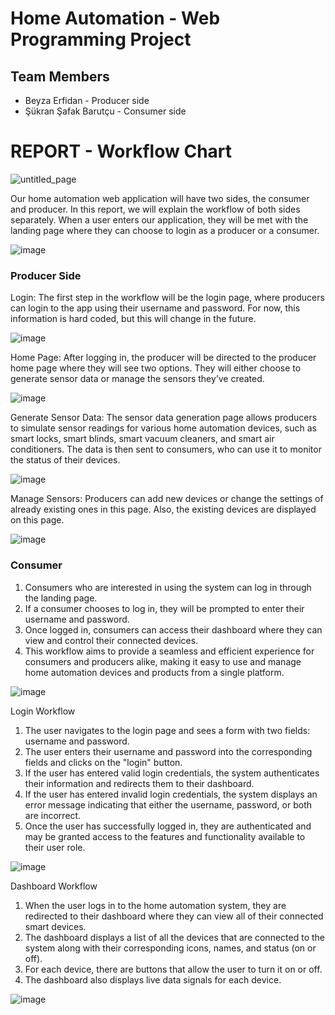 # Home Automation - Web Programming Project

## Team Members

- Beyza Erfidan - Producer side
- Şükran Şafak Barutçu - Consumer side

# REPORT - Workflow Chart

![untitled_page](https://user-images.githubusercontent.com/80067909/232600551-8fff7bf6-65e5-47ae-bc2e-782583048786.png)

Our home automation web application will have two sides, the consumer and producer. In this report, we will explain the workflow of both sides separately. When a user enters our application, they will be met with the landing page where they can choose to login as a producer or a consumer. 

![image](https://user-images.githubusercontent.com/80067909/232600377-38bd356e-114b-40f7-8581-cc72c9a42c46.png)

### Producer Side

Login: The first step in the workflow will be the login page, where producers can login to the app using their username and password. For now, this information is hard coded, but this will change in the future. 

![image](https://user-images.githubusercontent.com/80067909/232600836-f0bb30a7-ad20-4cac-b548-ff3301d6e877.png)

Home Page: After logging in, the producer will be directed to the producer home page where they will see two options. They will either choose to generate sensor data or manage the sensors they’ve created. 

![image](https://user-images.githubusercontent.com/80067909/232600955-ff4ce3ec-c232-4298-ad32-3b3dfa8f7121.png)

Generate Sensor Data: The sensor data generation page allows producers to simulate sensor readings for various home automation devices, such as smart locks, smart blinds, smart vacuum cleaners, and smart air conditioners. The data is then sent to consumers, who can use it to monitor the status of their devices.

 ![image](https://user-images.githubusercontent.com/80067909/232600993-51b335f8-2342-44ff-ad9e-4e4a5bd8c370.png)

Manage Sensors: Producers can add new devices or change the settings of already existing ones in this page. Also, the existing devices are displayed on this page.

![image](https://user-images.githubusercontent.com/80067909/232601049-4ff3f7de-4258-474d-8327-fdc78b093ae7.png)

### Consumer

1.	Consumers who are interested in using the system can log in through the landing page.
2.	If a consumer chooses to log in, they will be prompted to enter their username and password.
3.	Once logged in, consumers can access their dashboard where they can view and control their connected devices.
4.	This workflow aims to provide a seamless and efficient experience for consumers and producers alike, making it easy to use and manage home automation devices and products from a single platform.

![image](https://user-images.githubusercontent.com/80067909/232601140-63ae6747-ec42-4faf-8abc-495e90a9cb18.png)


Login Workflow
1.	The user navigates to the login page and sees a form with two fields: username and password.
2.	The user enters their username and password into the corresponding fields and clicks on the "login" button.
3.	If the user has entered valid login credentials, the system authenticates their information and redirects them to their dashboard.
4.	If the user has entered invalid login credentials, the system displays an error message indicating that either the username, password, or both are incorrect.
5.	Once the user has successfully logged in, they are authenticated and may be granted access to the features and functionality available to their user role.

![image](https://user-images.githubusercontent.com/80067909/232601216-40da3638-177e-4f26-804b-7e83d8d8aabd.png)

Dashboard Workflow
1.	When the user logs in to the home automation system, they are redirected to their dashboard where they can view all of their connected smart devices.
2.	The dashboard displays a list of all the devices that are connected to the system along with their corresponding icons, names, and status (on or off).
3.	For each device, there are buttons that allow the user to turn it on or off.
4.	The dashboard also displays live data signals for each device.

![image](https://user-images.githubusercontent.com/80067909/232601331-9205f921-8189-4d70-ac41-7b7ed279ab45.png)
